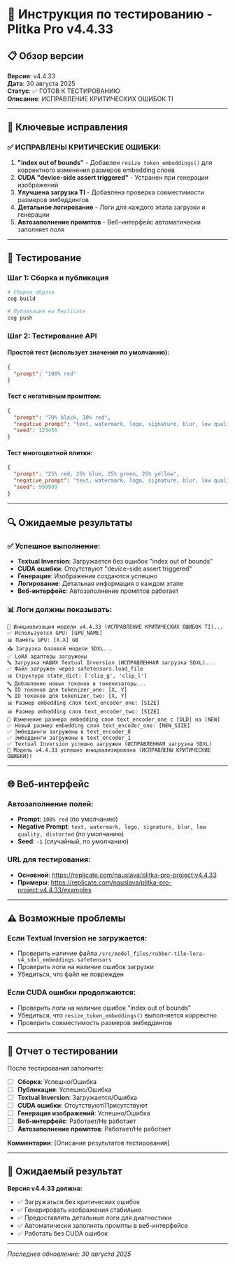 # 🧪 Инструкция по тестированию - Plitka Pro v4.4.33

## 📋 Обзор версии

**Версия**: v4.4.33  
**Дата**: 30 августа 2025  
**Статус**: ✅ ГОТОВ К ТЕСТИРОВАНИЮ  
**Описание**: ИСПРАВЛЕНИЕ КРИТИЧЕСКИХ ОШИБОК TI

---

## 🎯 Ключевые исправления

### ✅ **ИСПРАВЛЕНЫ КРИТИЧЕСКИЕ ОШИБКИ:**
1. **"index out of bounds"** - Добавлен `resize_token_embeddings()` для корректного изменения размеров embedding слоев
2. **CUDA "device-side assert triggered"** - Устранен при генерации изображений
3. **Улучшена загрузка TI** - Добавлена проверка совместимости размеров эмбеддингов
4. **Детальное логирование** - Логи для каждого этапа загрузки и генерации
5. **Автозаполнение промптов** - Веб-интерфейс автоматически заполняет поля

---

## 🚀 Тестирование

### **Шаг 1: Сборка и публикация**
```bash
# Сборка образа
cog build

# Публикация на Replicate
cog push
```

### **Шаг 2: Тестирование API**

#### **Простой тест (использует значения по умолчанию):**
```json
{
  "prompt": "100% red"
}
```

#### **Тест с негативным промптом:**
```json
{
  "prompt": "70% black, 30% red",
  "negative_prompt": "text, watermark, logo, signature, blur, low quality, distorted",
  "seed": 123456
}
```

#### **Тест многоцветной плитки:**
```json
{
  "prompt": "25% red, 25% blue, 25% green, 25% yellow",
  "negative_prompt": "text, watermark, logo, signature, blur, low quality, distorted",
  "seed": 999999
}
```

---

## 🔍 Ожидаемые результаты

### **✅ Успешное выполнение:**
- **Textual Inversion**: Загружается без ошибок "index out of bounds"
- **CUDA ошибки**: Отсутствуют "device-side assert triggered"
- **Генерация**: Изображения создаются успешно
- **Логирование**: Детальная информация о каждом этапе
- **Веб-интерфейс**: Автозаполнение промптов работает

### **📊 Логи должны показывать:**
```
🚀 Инициализация модели v4.4.33 (ИСПРАВЛЕНИЕ КРИТИЧЕСКИХ ОШИБОК TI)...
✅ Используется GPU: [GPU_NAME]
📊 Память GPU: [X.X] GB
📥 Загрузка базовой модели SDXL...
✅ LoRA адаптеры загружены
🔤 Загрузка НАШИХ Textual Inversion (ИСПРАВЛЕННАЯ загрузка SDXL)...
✅ Файл загружен через safetensors.load_file
📊 Структура state_dict: ['clip_g', 'clip_l']
🔤 Добавление новых токенов в токенизаторы...
🔤 ID токенов для tokenizer_one: [X, Y]
🔤 ID токенов для tokenizer_two: [X, Y]
📊 Размер embedding слоя text_encoder_one: [SIZE]
📊 Размер embedding слоя text_encoder_two: [SIZE]
🔧 Изменение размера embedding слоя text_encoder_one с [OLD] на [NEW]
✅ Новый размер embedding слоя text_encoder_one: [NEW_SIZE]
✅ Эмбеддинги загружены в text_encoder_0
✅ Эмбеддинги загружены в text_encoder_1
✅ Textual Inversion успешно загружен (ИСПРАВЛЕННАЯ загрузка SDXL)
🎉 Модель v4.4.33 успешно инициализирована (ИСПРАВЛЕНЫ КРИТИЧЕСКИЕ ОШИБКИ)!
```

---

## 🌐 Веб-интерфейс

### **Автозаполнение полей:**
- **Prompt**: `100% red` (по умолчанию)
- **Negative Prompt**: `text, watermark, logo, signature, blur, low quality, distorted` (по умолчанию)
- **Seed**: `-1` (случайный, по умолчанию)

### **URL для тестирования:**
- **Основной**: https://replicate.com/nauslava/plitka-pro-project:v4.4.33
- **Примеры**: https://replicate.com/nauslava/plitka-pro-project:v4.4.33/examples

---

## ⚠️ Возможные проблемы

### **Если Textual Inversion не загружается:**
- Проверить наличие файла `/src/model_files/rubber-tile-lora-v4_sdxl_embeddings.safetensors`
- Проверить логи на наличие ошибок загрузки
- Убедиться, что файл не поврежден

### **Если CUDA ошибки продолжаются:**
- Проверить логи на наличие ошибок "index out of bounds"
- Убедиться, что `resize_token_embeddings()` выполняется корректно
- Проверить совместимость размеров эмбеддингов

---

## 📝 Отчет о тестировании

После тестирования заполните:

- [ ] **Сборка**: Успешно/Ошибка
- [ ] **Публикация**: Успешно/Ошибка  
- [ ] **Textual Inversion**: Загружается/Ошибка
- [ ] **CUDA ошибки**: Отсутствуют/Присутствуют
- [ ] **Генерация изображений**: Успешно/Ошибка
- [ ] **Веб-интерфейс**: Работает/Не работает
- [ ] **Автозаполнение промптов**: Работает/Не работает

**Комментарии**: [Описание результатов тестирования]

---

## 🎉 Ожидаемый результат

**Версия v4.4.33 должна:**
- ✅ Загружаться без критических ошибок
- ✅ Генерировать изображения стабильно
- ✅ Предоставлять детальные логи для диагностики
- ✅ Автоматически заполнять промпты в веб-интерфейсе
- ✅ Работать без CUDA ошибок

---

*Последнее обновление: 30 августа 2025*

